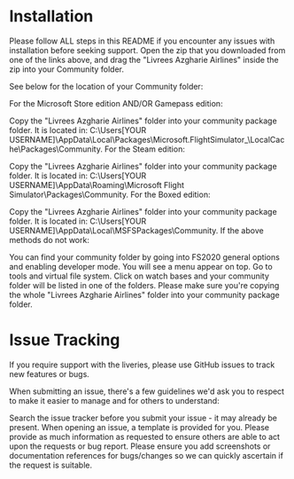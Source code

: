 # Installation
Please follow ALL steps in this README if you encounter any issues with installation before seeking support.
Open the zip that you downloaded from one of the links above, and drag the "Livrees Azgharie Airlines" inside the zip into your Community folder.

See below for the location of your Community folder:

For the Microsoft Store edition AND/OR Gamepass edition:

Copy the "Livrees Azgharie Airlines" folder into your community package folder. It is located in: C:\Users\[YOUR USERNAME]\AppData\Local\Packages\Microsoft.FlightSimulator_<RANDOMLETTERS>\LocalCache\Packages\Community.
For the Steam edition:

Copy the "Livrees Azgharie Airlines" folder into your community package folder. It is located in: C:\Users\[YOUR USERNAME]\AppData\Roaming\Microsoft Flight Simulator\Packages\Community.
For the Boxed edition:

Copy the "Livrees Azgharie Airlines" folder into your community package folder. It is located in: C:\Users\[YOUR USERNAME]\AppData\Local\MSFSPackages\Community.
If the above methods do not work:

You can find your community folder by going into FS2020 general options and enabling developer mode. You will see a menu appear on top. Go to tools and virtual file system. Click on watch bases and your community folder will be listed in one of the folders.
Please make sure you're copying the whole "Livrees Azgharie Airlines" folder into your community package folder.

# Issue Tracking
If you require support with the liveries, please use GitHub issues to track new features or bugs.

When submitting an issue, there's a few guidelines we'd ask you to respect to make it easier to manage and for others to understand:

Search the issue tracker before you submit your issue - it may already be present.
When opening an issue, a template is provided for you. Please provide as much information as requested to ensure others are able to act upon the requests or bug report.
Please ensure you add screenshots or documentation references for bugs/changes so we can quickly ascertain if the request is suitable.
